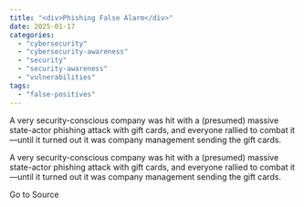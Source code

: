 ```yaml
---
title: "<div>Phishing False Alarm</div>"
date: 2025-01-17
categories: 
  - "cybersecurity"
  - "cybersecurity-awareness"
  - "security"
  - "security-awareness"
  - "vulnerabilities"
tags: 
  - "false-positives"
---
```


A very security-conscious company was hit with a (presumed) massive state-actor phishing attack with gift cards, and everyone rallied to combat it—until it turned out it was company management sending the gift cards.

A very security-conscious company was hit with a (presumed) massive state-actor phishing attack with gift cards, and everyone rallied to combat it—until it turned out it was company management sending the gift cards.

Go to Source
